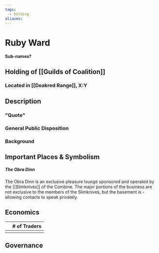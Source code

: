 ```yaml
---
tags:
  - holding
aliases:
---
```

# Ruby Ward
#### Sub-names?
## Holding of [[Guilds of Coalition]]
### Located in [[Deakred Range]], X:Y
## Description
### "Quote"

### General Public Disposition

### Background
## Important Places & Symbolism
##### The Obra Dinn
The Obra Dinn is an exclusive pleasure lounge sponsored and operated by the [[Slimknives]] of the Combine. The major portions of the business are not exclusive to the members of the Slimknives, but the basement is - allowing contacts to speak privately.

## Economics
|     | # of Traders |
| --- | ------------ |
|     |              |

## Governance
